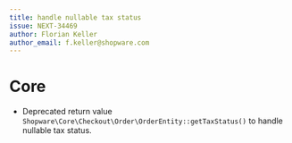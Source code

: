 ```yaml
---
title: handle nullable tax status
issue: NEXT-34469
author: Florian Keller
author_email: f.keller@shopware.com
---
```

# Core
* Deprecated return value `Shopware\Core\Checkout\Order\OrderEntity::getTaxStatus()` to handle nullable tax status.
